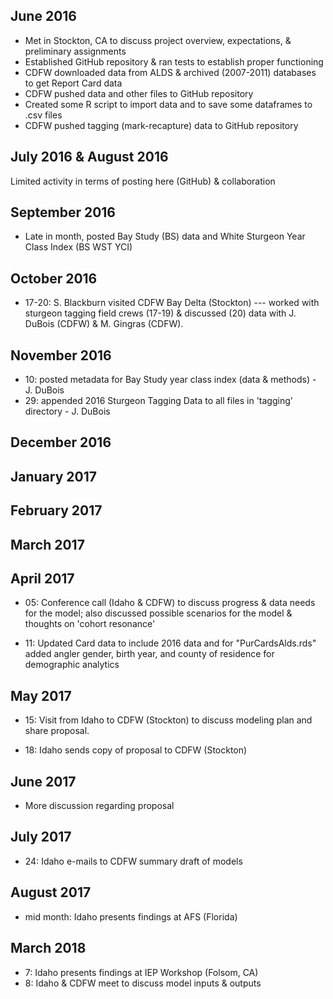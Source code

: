 ## June 2016

* Met in Stockton, CA to discuss project overview, expectations, & preliminary assignments
* Established GitHub repository & ran tests to establish proper functioning
* CDFW downloaded data from ALDS & archived (2007-2011) databases to get Report Card data
* CDFW pushed data and other files to GitHub repository
* Created some R script to import data and to save some dataframes to .csv files
* CDFW pushed tagging (mark-recapture) data to GitHub repository 

## July 2016 & August 2016

Limited activity in terms of posting here (GitHub) & collaboration

## September 2016

* Late in month, posted Bay Study (BS) data and White Sturgeon Year Class Index (BS WST YCI)

## October 2016

* 17-20: S. Blackburn visited CDFW Bay Delta (Stockton) --- worked with sturgeon tagging field crews (17-19) & discussed (20) data with J. DuBois (CDFW) & M. Gingras (CDFW).

## November 2016

* 10: posted metadata for Bay Study year class index (data & methods) - J. DuBois
* 29: appended 2016 Sturgeon Tagging Data to all files in 'tagging' directory - J. DuBois

## December 2016

## January 2017

## February 2017

## March 2017

## April 2017

* 05: Conference call (Idaho & CDFW) to discuss progress & data needs for the model; also discussed possible scenarios for the model & thoughts on 'cohort resonance'

* 11: Updated Card data to include 2016 data and for "PurCardsAlds.rds" added angler gender, birth year, and county of residence for demographic analytics

## May 2017

* 15: Visit from Idaho to CDFW (Stockton) to discuss modeling plan and share proposal.

* 18: Idaho sends copy of proposal to CDFW (Stockton)

## June 2017

* More discussion regarding proposal

## July 2017

* 24: Idaho e-mails to CDFW summary draft of models

## August 2017

* mid month: Idaho presents findings at AFS (Florida)

## March 2018

* 7: Idaho presents findings at IEP Workshop (Folsom, CA)
* 8: Idaho & CDFW meet to discuss model inputs & outputs


